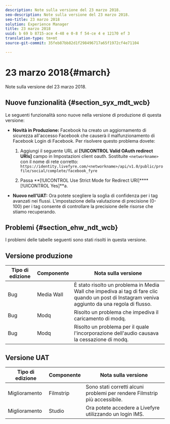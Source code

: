 ```yaml
---
description: Note sulla versione del 23 marzo 2018.
seo-description: Note sulla versione del 23 marzo 2018.
seo-title: 23 marzo 2018
solution: Experience Manager
title: 23 marzo 2018
uuid: b 69 b 8715-ace 4-48 e 0-8 f 54-ce 4 e 12170 ef 3
translation-type: tm+mt
source-git-commit: 35feb87bb82d1f298496717a65f1972cf4e71104

---
```



# 23 marzo 2018{#march}

Note sulla versione del 23 marzo 2018.

## Nuove funzionalità {#section_syx_mdt_wcb}

Le seguenti funzionalità sono nuove nella versione di produzione di questa versione:

* **Novità in Produzione:** Facebook ha creato un aggiornamento di sicurezza all'accesso Facebook che causerà il malfunzionamento di Facebook Login di Facebook. Per risolvere questo problema dovete:

   1. Aggiungi il seguente URL al **[!UICONTROL Valid OAuth redirect URIs]** campo in Impostazioni client oauth. Sostituite `<networkname>` con il nome di rete corretto:
      `https://identity.livefyre.com/<networkname>/api/v1.0/public/profile/social/complete/facebook_fyre`

   1. Passa **[!UICONTROL Use Strict Mode for Redirect URI]****[!UICONTROL Yes]**a.

* **Nuovo nell'UAT:** Ora potete scegliere la soglia di confidenza per i tag avanzati nei flussi. L'impostazione della valutazione di precisione (0-100) per i tag consente di controllare la precisione delle risorse che stiamo recuperando.

## Problemi {#section_ehw_ndt_wcb}

I problemi delle tabelle seguenti sono stati risolti in questa versione.

## Versione produzione

| **Tipo di edizione** | **Componente** | **Nota sulla versione** |
|---|---|---|
| Bug | Media Wall | È stato risolto un problema in Media Wall che impediva ai tag di fare clic quando un post di Instagram veniva aggiunto da una regola di flusso. |
| Bug | Modq | Risolto un problema che impediva il caricamento di modq. |
| Bug | Modq | Risolto un problema per il quale l'incorporazione dell'audio causava la cessazione di modq. |

## Versione UAT

| **Tipo di edizione** | **Componente** | **Nota sulla versione** |
|---|---|---|
| Miglioramento | Filmstrip | Sono stati corretti alcuni problemi per rendere Filmstrip più accessibile. |
| Miglioramento | Studio | Ora potete accedere a Livefyre utilizzando un login IMS. |

